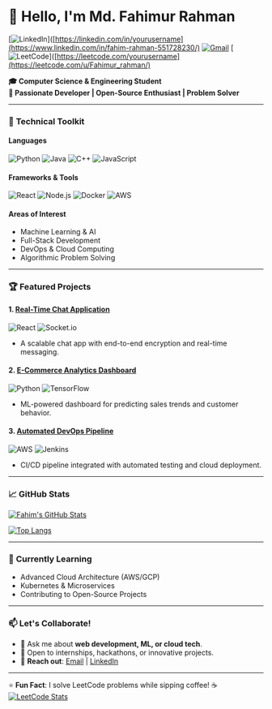 # 👋 Hello, I'm Md. Fahimur Rahman

[![LinkedIn](https://img.shields.io/badge/LinkedIn-Connect-%230077B5?style=flat&logo=linkedin)]([https://linkedin.com/in/yourusername](https://www.linkedin.com/in/fahim-rahman-551728230/)
[![Gmail](https://img.shields.io/badge/Email-D14836?style=flat&logo=gmail&logoColor=white)](rahman15-5953@diu.edu.bd)
[![LeetCode](https://img.shields.io/badge/LeetCode-FFA116?style=flat&logo=leetcode&logoColor=black)]([https://leetcode.com/yourusername](https://leetcode.com/u/Fahimur_rahman/)

**🎓 Computer Science & Engineering Student**  
**🚀 Passionate Developer | Open-Source Enthusiast | Problem Solver**

---

### 🔧 **Technical Toolkit**

#### **Languages**
![Python](https://img.shields.io/badge/Python-3776AB?style=flat&logo=python&logoColor=white)
![Java](https://img.shields.io/badge/Java-007396?style=flat&logo=openjdk&logoColor=white)
![C++](https://img.shields.iobadge/C%2B%2B-00599C?style=flat&logo=c%2B%2B&logoColor=white)
![JavaScript](https://img.shields.io/badge/JavaScript-F7DF1E?style=flat&logo=javascript&logoColor=black)

#### **Frameworks & Tools**
![React](https://img.shields.io/badge/React-61DAFB?style=flat&logo=react&logoColor=black)
![Node.js](https://img.shields.io/badge/Node.js-339933?style=flat&logo=nodedotjs&logoColor=white)
![Docker](https://img.shields.io/badge/Docker-2496ED?style=flat&logo=docker&logoColor=white)
![AWS](https://img.shields.io/badge/AWS-232F3E?style=flat&logo=amazonaws&logoColor=white)

#### **Areas of Interest**
- Machine Learning & AI
- Full-Stack Development
- DevOps & Cloud Computing
- Algorithmic Problem Solving

---

### 🏆 **Featured Projects**

#### 1. [Real-Time Chat Application](https://github.com/yourusername/chat-app)
![React](https://img.shields.io/badge/React-61DAFB) ![Socket.io](https://img.shields.io/badge/Socket.io-010101)
- A scalable chat app with end-to-end encryption and real-time messaging.

#### 2. [E-Commerce Analytics Dashboard](https://github.com/yourusername/ecommerce-analytics)
![Python](https://img.shields.io/badge/Python-3776AB) ![TensorFlow](https://img.shields.io/badge/TensorFlow-FF6F00)
- ML-powered dashboard for predicting sales trends and customer behavior.

#### 3. [Automated DevOps Pipeline](https://github.com/yourusername/devops-pipeline)
![AWS](https://img.shields.io/badge/AWS-232F3E) ![Jenkins](https://img.shields.io/badge/Jenkins-D24939)
- CI/CD pipeline integrated with automated testing and cloud deployment.

---

### 📈 **GitHub Stats**

[![Fahim's GitHub Stats](https://github-readme-stats.vercel.app/api?username=yourusername&show_icons=true&theme=radical)](https://github.com/yourusername)

[![Top Langs](https://github-readme-stats.vercel.app/api/top-langs/?username=yourusername&layout=compact&theme=radical)](https://github.com/yourusername)

---

### 🌱 **Currently Learning**
- Advanced Cloud Architecture (AWS/GCP)
- Kubernetes & Microservices
- Contributing to Open-Source Projects

---

### 📫 **Let's Collaborate!**
- 💬 Ask me about **web development, ML, or cloud tech**.
- 🤝 Open to internships, hackathons, or innovative projects.
- 📧 **Reach out**: [Email](rahman15-5953@diu.edu.bd) | [LinkedIn](https://www.linkedin.com/in/fahim-rahman-551728230/)

---

⭐ **Fun Fact**: I solve LeetCode problems while sipping coffee! ☕  
[![LeetCode Stats](https://leetcard.jacoblin.cool/yourusername?theme=dark&font=Abel)](https://leetcode.com/yourusername)
